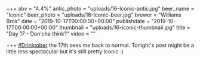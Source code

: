 +++
abv = "4.4%"
antic_photo = "uploads/16-Iconic-antic.jpg"
beer_name = "Iconic"
beer_photo = "uploads/16-Iconic-beer.jpg"
brewer = "Williams Bros"
date = "2019-10-17T00:00:00+00:00"
publishdate = "2019-10-17T00:00:00+00:00"
thumbnail = "uploads/16-Iconic-thumbnail.jpg"
title = "Day 17 - Don'cha think?"
video = ""

+++
[#Drinktober](https://www.facebook.com/hashtag/drinktober?source=feed_text&epa=HASHTAG) the 17th sees me back to normal. Tonight's post might be a little less spectacular but it's still pretty Iconic :)
